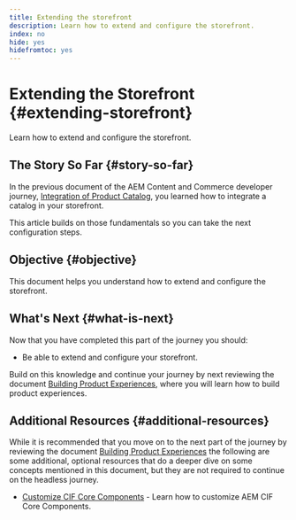 ```yaml
---
title: Extending the storefront
description: Learn how to extend and configure the storefront.
index: no
hide: yes
hidefromtoc: yes
---
```

# Extending the Storefront {#extending-storefront}

Learn how to extend and configure the storefront.

## The Story So Far {#story-so-far}

In the previous document of the AEM Content and Commerce developer journey, [Integration of Product Catalog](catalog-integration.md), you learned how to integrate a catalog in your storefront.

This article builds on those fundamentals so you can take the next configuration steps.

## Objective {#objective}

This document helps you understand how to extend and configure the storefront.




## What's Next {#what-is-next}

Now that you have completed this part of the journey you should:

* Be able to extend and configure your storefront.

Build on this knowledge and continue your journey by next reviewing the document [Building Product Experiences](building-experiences.md), where you will learn how to build product experiences.

## Additional Resources {#additional-resources}

While it is recommended that you move on to the next part of the journey by reviewing the document [Building Product Experiences](building-experiences.md) the following are some additional, optional resources that do a deeper dive on some concepts mentioned in this document, but they are not required to continue on the headless journey.

* [Customize CIF Core Components](/help/commerce-cloud/customizing/customize-cif-components.md) - Learn how to customize AEM CIF Core Components.

